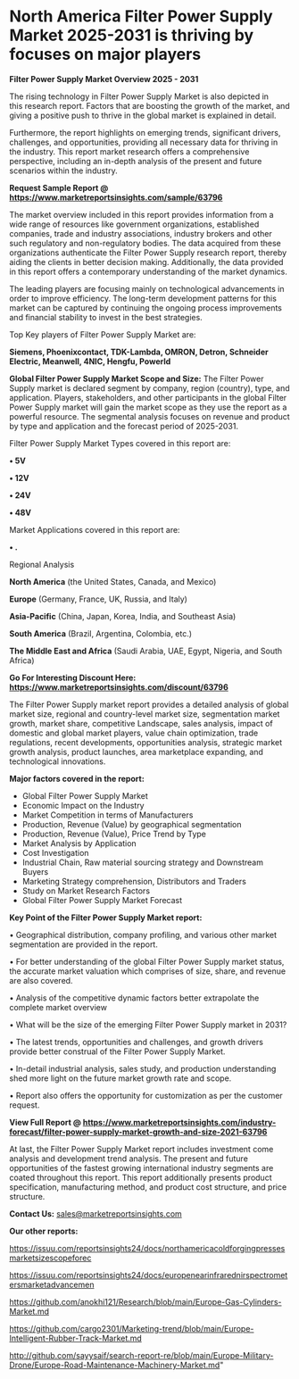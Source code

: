 # North America Filter Power Supply Market 2025-2031 is thriving by focuses on major players

<Strong> Filter Power Supply Market Overview 2025 - 2031</strong>

The rising technology in Filter Power Supply Market is also depicted in this research report. Factors that are boosting the growth of the market, and giving a positive push to thrive in the global market is explained in detail.

Furthermore, the report highlights on emerging trends, significant drivers, challenges, and opportunities, providing all necessary data for thriving in the industry. This report market research offers a comprehensive perspective, including an in-depth analysis of the present and future scenarios within the industry.

<strong>Request Sample Report @ <a href=https://www.marketreportsinsights.com/sample/63796>https://www.marketreportsinsights.com/sample/63796</a></strong>

The market overview included in this report provides information from a wide range of resources like government organizations, established companies, trade and industry associations, industry brokers and other such regulatory and non-regulatory bodies. The data acquired from these organizations authenticate the Filter Power Supply research report, thereby aiding the clients in better decision making. Additionally, the data provided in this report offers a contemporary understanding of the market dynamics.

The leading players are focusing mainly on technological advancements in order to improve efficiency. The long-term development patterns for this market can be captured by continuing the ongoing process improvements and financial stability to invest in the best strategies.

Top Key players of Filter Power Supply Market are:

<strong>Siemens, Phoenixcontact, TDK-Lambda, OMRON, Detron, Schneider Electric, Meanwell, 4NIC, Hengfu, Powerld</strong>

<strong><b>Global Filter Power Supply Market Scope and Size:</b></strong>
The Filter Power Supply market is declared segment by company, region (country), type, and application. Players, stakeholders, and other participants in the global Filter Power Supply market will gain the market scope as they use the report as a powerful resource. The segmental analysis focuses on revenue and product by type and application and the forecast period of 2025-2031.

Filter Power Supply Market Types covered in this report are:

<strong>• 5V

• 12V

• 24V

• 48V</strong>

Market Applications covered in this report are:

<strong>• .</strong> 

Regional Analysis

<strong>North America</strong> (the United States, Canada, and Mexico)

<strong>Europe</strong> (Germany, France, UK, Russia, and Italy)

<strong>Asia-Pacific</strong> (China, Japan, Korea, India, and Southeast Asia)

<strong>South America</strong> (Brazil, Argentina, Colombia, etc.)

<strong>The Middle East and Africa</strong> (Saudi Arabia, UAE, Egypt, Nigeria, and South Africa)

<strong>Go For Interesting Discount Here: <a href=https://www.marketreportsinsights.com/discount/63796>https://www.marketreportsinsights.com/discount/63796</a></strong>

The Filter Power Supply market report provides a detailed analysis of global market size, regional and country-level market size, segmentation market growth, market share, competitive Landscape, sales analysis, impact of domestic and global market players, value chain optimization, trade regulations, recent developments, opportunities analysis, strategic market growth analysis, product launches, area marketplace expanding, and technological innovations.

<strong><b>Major factors covered in the report:</b></strong>
<ul>
  <li>Global Filter Power Supply Market </li>
  <li>Economic Impact on the Industry</li>
  <li>Market Competition in terms of Manufacturers</li>
  <li>Production, Revenue (Value) by geographical segmentation</li>
  <li>Production, Revenue (Value), Price Trend by Type</li>
  <li>Market Analysis by Application</li>
  <li>Cost Investigation</li>
  <li>Industrial Chain, Raw material sourcing strategy and Downstream Buyers</li>
  <li>Marketing Strategy comprehension, Distributors and Traders</li>
  <li>Study on Market Research Factors</li>
  <li>Global Filter Power Supply Market Forecast</li>
</ul>

<strong><b>Key Point of the Filter Power Supply Market report:</b></strong>

• Geographical distribution, company profiling, and various other market segmentation are provided in the report.

• For better understanding of the global Filter Power Supply market status, the accurate market valuation which comprises of size, share, and revenue are also covered.

• Analysis of the competitive dynamic factors better extrapolate the complete market overview

• What will be the size of the emerging Filter Power Supply market in 2031?

• The latest trends, opportunities and challenges, and growth drivers provide better construal of the Filter Power Supply Market.

• In-detail industrial analysis, sales study, and production understanding shed more light on the future market growth rate and scope.

• Report also offers the opportunity for customization as per the customer request.

<strong><b>View Full Report @ <a href=https://www.marketreportsinsights.com/industry-forecast/filter-power-supply-market-growth-and-size-2021-63796>https://www.marketreportsinsights.com/industry-forecast/filter-power-supply-market-growth-and-size-2021-63796</a></b></strong>


At last, the Filter Power Supply Market report includes investment come analysis and development trend analysis. The present and future opportunities of the fastest growing international industry segments are coated throughout this report. This report additionally presents product specification, manufacturing method, and product cost structure, and price structure.

<strong>Contact Us:</strong>
sales@marketreportsinsights.com

<strong>Our other reports:</strong>

<a href=https://issuu.com/reportsinsights24/docs/northamericacoldforgingpressesmarketsizescopeforec>https://issuu.com/reportsinsights24/docs/northamericacoldforgingpressesmarketsizescopeforec</a>

<a href=https://issuu.com/reportsinsights24/docs/europenearinfrarednirspectrometersmarketadvancemen>https://issuu.com/reportsinsights24/docs/europenearinfrarednirspectrometersmarketadvancemen</a>

<a href=https://github.com/anokhi121/Research/blob/main/Europe-Gas-Cylinders-Market.md>https://github.com/anokhi121/Research/blob/main/Europe-Gas-Cylinders-Market.md</a>

<a href=https://github.com/cargo2301/Marketing-trend/blob/main/Europe-Intelligent-Rubber-Track-Market.md>https://github.com/cargo2301/Marketing-trend/blob/main/Europe-Intelligent-Rubber-Track-Market.md</a>

<a href=http://github.com/sayysaif/search-report-re/blob/main/Europe-Military-Drone/Europe-Road-Maintenance-Machinery-Market.md>http://github.com/sayysaif/search-report-re/blob/main/Europe-Military-Drone/Europe-Road-Maintenance-Machinery-Market.md</a>"
